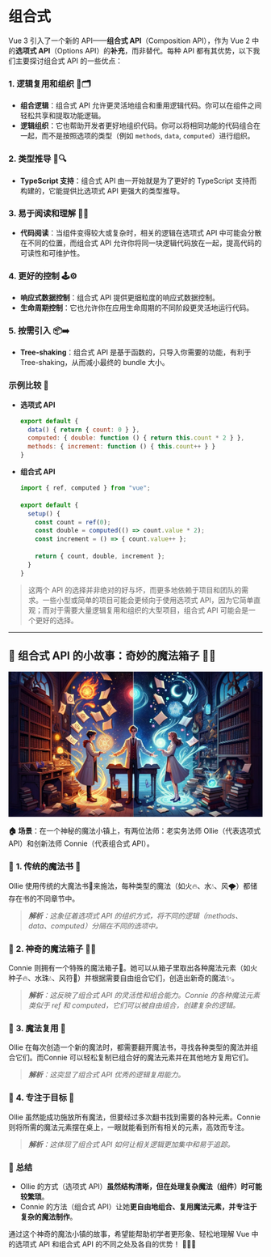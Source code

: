 #  组合式

Vue 3 引入了一个新的 API——**组合式 API**（Composition API），作为 Vue 2 中的**选项式 API**（Options API）的**补充**，而非替代。每种 API 都有其优势，以下我们主要探讨组合式 API 的一些优点：

### 1. **逻辑复用和组织** 🔄🗂️
- **组合逻辑**：组合式 API 允许更灵活地组合和重用逻辑代码。你可以在组件之间轻松共享和提取功能逻辑。
- **逻辑组织**：它也帮助开发者更好地组织代码。你可以将相同功能的代码组合在一起，而不是按照选项的类型（例如 `methods`, `data`, `computed`）进行组织。

### 2. **类型推导** 🚀🔍
- **TypeScript 支持**：组合式 API 由一开始就是为了更好的 TypeScript 支持而构建的，它能提供比选项式 API 更强大的类型推导。

### 3. **易于阅读和理解** 📘👀
- **代码阅读**：当组件变得较大或复杂时，相关的逻辑在选项式 API 中可能会分散在不同的位置，而组合式 API 允许你将同一块逻辑代码放在一起，提高代码的可读性和可维护性。

### 4. **更好的控制** 🕹️⚙️
- **响应式数据控制**：组合式 API 提供更细粒度的响应式数据控制。
- **生命周期控制**：它也允许你在应用生命周期的不同阶段更灵活地运行代码。

### 5. **按需引入** 📦➡️
- **Tree-shaking**：组合式 API 是基于函数的，只导入你需要的功能，有利于 Tree-shaking，从而减小最终的 bundle 大小。

### 示例比较 📝
- **选项式 API**
  ```javascript
  export default {
    data() { return { count: 0 } },
    computed: { double: function () { return this.count * 2 } },
    methods: { increment: function () { this.count++ } }
  }
  ```
- **组合式 API**
  ```javascript
  import { ref, computed } from "vue";

  export default {
    setup() {
      const count = ref(0);
      const double = computed(() => count.value * 2);
      const increment = () => { count.value++ };

      return { count, double, increment };
    }
  }
  ```
>这两个 API 的选择并非绝对的好与坏，而更多地依赖于项目和团队的需求。一些小型或简单的项目可能会更倾向于使用选项式 API，因为它简单直观；而对于需要大量逻辑复用和组织的大型项目，组合式 API 可能会是一个更好的选择。


***

## 🌟 **组合式 API 的小故事：奇妙的魔法箱子** 🎩✨

![](img/20231011191603.png)

**🏠 场景**：在一个神秘的魔法小镇上，有两位法师：老实务法师 Ollie（代表选项式 API）和创新法师 Connie（代表组合式 API）。

### 📜 **1. 传统的魔法书** 📘
Ollie 使用传统的大魔法书📜来施法，每种类型的魔法（如火🔥、水💧、风🌪️）都储存在书的不同章节中。

> _**解析**：这象征着选项式 API 的组织方式，将不同的逻辑（methods、data、computed）分隔在不同的选项中。_

### 🎩 **2. 神奇的魔法箱子** 🧙‍♂️
Connie 则拥有一个特殊的魔法箱子🎩。她可以从箱子里取出各种魔法元素（如火种子🔥、水珠💧、风符🍃）并根据需要自由组合它们，创造出新奇的魔法✨。

> _**解析**：这反映了组合式 API 的灵活性和组合能力。Connie 的各种魔法元素类似于 ref 和 computed，它们可以被自由组合，创建复杂的逻辑。_

### 🔄 **3. 魔法复用** 🔗
Ollie 在每次创造一个新的魔法时，都需要翻开魔法书，寻找各种类型的魔法并组合它们。而Connie 可以轻松复制已组合好的魔法元素并在其他地方复用它们。

> _**解析**：这突显了组合式 API 优秀的逻辑复用能力。_

### 🚀 **4. 专注于目标** 🎯
Ollie 虽然能成功施放所有魔法，但要经过多次翻书找到需要的各种元素。Connie 则将所需的魔法元素摆在桌上，一眼就能看到所有相关的元素，高效而专注。

> _**解析**：这体现了组合式 API 如何让相关逻辑更加集中和易于追踪。_

### 💼 **总结**
- Ollie 的方式（选项式 API）**虽然结构清晰，但在处理复杂魔法（组件）时可能较繁琐**。
- Connie 的方法（组合式 API）让她**更自由地组合、复用魔法元素，并专注于复杂的魔法制作**。

通过这个神奇的魔法小镇的故事，希望能帮助初学者更形象、轻松地理解 Vue 中的选项式 API 和组合式 API 的不同之处及各自的优势！ 🎉🚀📘